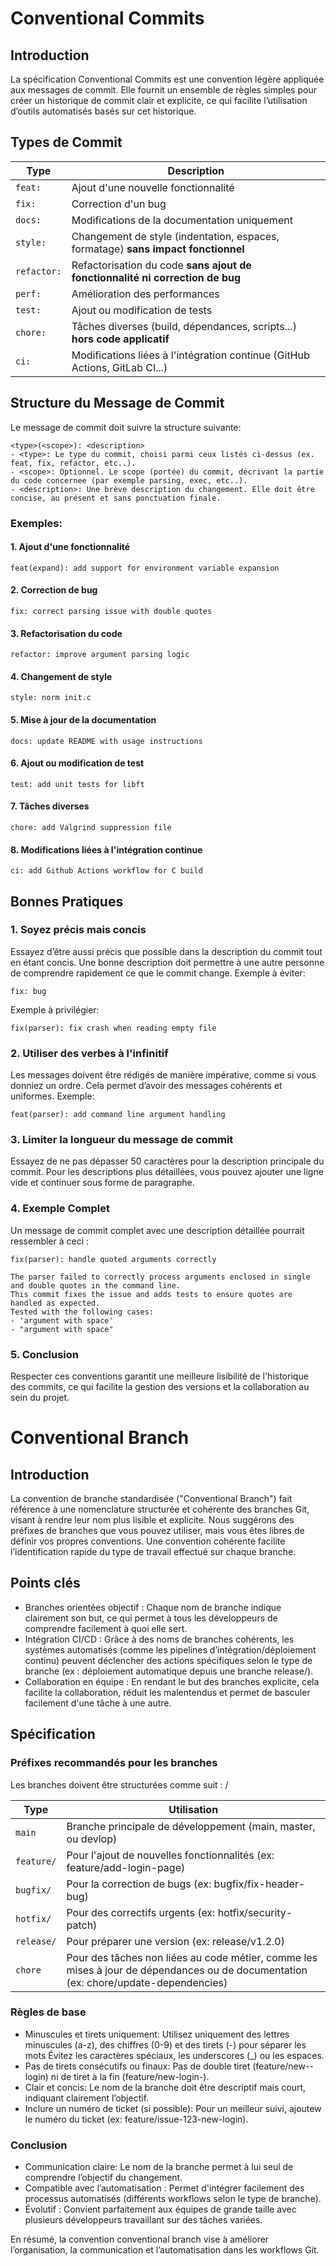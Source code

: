 # Conventional Commits

## Introduction

La spécification Conventional Commits est une convention légère appliquée aux messages de commit.
Elle fournit un ensemble de règles simples pour créer un historique de commit clair et explicite, ce qui facilite l’utilisation d’outils automatisés basés sur cet historique.

## Types de Commit

| **Type**    | **Description**                                                                 |
|-------------|---------------------------------------------------------------------------------|
| `feat:`     | Ajout d'une nouvelle fonctionnalité                                             |
| `fix:`      | Correction d'un bug                                                             |
| `docs:`     | Modifications de la documentation uniquement                                    |
| `style:`    | Changement de style (indentation, espaces, formatage) **sans impact fonctionnel**|
| `refactor:` | Refactorisation du code **sans ajout de fonctionnalité ni correction de bug**   |
| `perf:`     | Amélioration des performances                                                   |
| `test:`     | Ajout ou modification de tests                                                  |
| `chore:`    | Tâches diverses (build, dépendances, scripts...) **hors code applicatif**       |
| `ci:`       | Modifications liées à l'intégration continue (GitHub Actions, GitLab CI...)     |


## Structure du Message de Commit

Le message de commit doit suivre la structure suivante:

    <type>(<scope>): <description>
	- <type>: Le type du commit, choisi parmi ceux listés ci-dessus (ex. feat, fix, refactor, etc..).
	- <scope>: Optionnel. Le scope (portée) du commit, décrivant la partie du code concernee (par exemple parsing, exec, etc..).
	- <description>: Une brève description du changement. Elle doit être concise, au présent et sans ponctuation finale.

### Exemples:

#### 1. Ajout d'une fonctionnalité

	feat(expand): add support for environment variable expansion

#### 2. Correction de bug

	fix: correct parsing issue with double quotes

#### 3. Refactorisation du code

	refactor: improve argument parsing logic

#### 4. Changement de style

	style: norm init.c

#### 5. Mise à jour de la documentation

	docs: update README with usage instructions

#### 6. Ajout ou modification de test

	test: add unit tests for libft

#### 7. Tâches diverses

	chore: add Valgrind suppression file

#### 8. Modifications liées à l'intégration continue

	ci: add Github Actions workflow for C build

## Bonnes Pratiques
### 1. Soyez précis mais concis

Essayez d’être aussi précis que possible dans la description du commit tout en étant concis. Une bonne description doit permettre à une autre personne de comprendre rapidement ce que le commit change.
Exemple à éviter:

	fix: bug

Exemple à privilégier:

	fix(parser): fix crash when reading empty file

### 2. Utiliser des verbes à l'infinitif

Les messages doivent être rédigés de manière impérative, comme si vous donniez un ordre. Cela permet d’avoir des messages cohérents et uniformes.
Exemple:

	feat(parser): add command line argument handling

### 3. Limiter la longueur du message de commit

Essayez de ne pas dépasser 50 caractères pour la description principale du commit. Pour les descriptions plus détaillées, vous pouvez ajouter une ligne vide et continuer sous forme de paragraphe.

### 4. Exemple Complet

Un message de commit complet avec une description détaillée pourrait ressembler à ceci :

	fix(parser): handle quoted arguments correctly

	The parser failed to correctly process arguments enclosed in single and double quotes in the command line.
	This commit fixes the issue and adds tests to ensure quotes are handled as expected.
	Tested with the following cases:
	- 'argument with space'
	- "argument with space"

### 5. Conclusion

Respecter ces conventions garantit une meilleure lisibilité de l'historique des commits, ce qui facilite la gestion des versions et la collaboration au sein du projet.

# Conventional Branch

## Introduction

La convention de branche standardisée ("Conventional Branch") fait référence à une nomenclature structurée et cohérente des branches Git, visant à rendre leur nom plus lisible et explicite. Nous suggérons des préfixes de branches que vous pouvez utiliser, mais vous êtes libres de définir vos propres conventions.
Une convention cohérente facilite l’identification rapide du type de travail effectué sur chaque branche.


## Points clés

- Branches orientées objectif : Chaque nom de branche indique clairement son but, ce qui permet à tous les développeurs de comprendre facilement à quoi elle sert.
- Intégration CI/CD : Grâce à des noms de branches cohérents, les systèmes automatisés (comme les pipelines d’intégration/déploiement continu) peuvent déclencher des actions spécifiques selon le type de branche (ex : déploiement automatique depuis une branche release/).
- Collaboration en équipe : En rendant le but des branches explicite, cela facilite la collaboration, réduit les malentendus et permet de basculer facilement d'une tâche à une autre.

## Spécification

### Préfixes recommandés pour les branches

Les branches doivent être structurées comme suit :
	<type>/<description>


| **Type**    | **Utilisation**                                                                 |
|-------------|---------------------------------------------------------------------------------|
| `main`      | Branche principale de développement (main, master, ou devlop)                    |
| `feature/`  | Pour l'ajout de nouvelles fonctionnalités (ex: feature/add-login-page)           |
| `bugfix/`   | Pour la correction de bugs (ex: bugfix/fix-header-bug)                           |
| `hotfix/`   | Pour des correctifs urgents (ex: hotfix/security-patch)                          |
| `release/`  | Pour préparer une version (ex: release/v1.2.0)                                   |
| `chore`     | Pour des tâches non liées au code métier, comme les mises à jour de dépendances ou de documentation (ex: chore/update-dependencies)|


### Règles de base

- Minuscules et tirets uniquement: Utilisez uniquement des lettres minuscules (a-z), des chiffres (0-9) et des tirets (-) pour séparer les mots
Évitez les caractères spéciaux, les underscores (_) ou les espaces.
- Pas de tirets consécutifs ou finaux: Pas de double tiret (feature/new--login) ni de tiret à  la fin (feature/new-login-).
- Clair et concis: Le nom de la branche doit être descriptif mais court, indiquant clairement l’objectif.
- Inclure un numéro de ticket (si possible): Pour un meilleur suivi, ajoutew le numéro du ticket (ex: feature/issue-123-new-login).

### Conclusion

- Communication claire: Le nom de la branche permet à lui seul de comprendre l’objectif du changement.
- Compatible avec l’automatisation : Permet d'intégrer facilement des processus automatisés (différents workflows selon le type de branche).
- Évolutif : Convient parfaitement aux équipes de grande taille avec plusieurs développeurs travaillant sur des tâches variées.

En résumé, la convention conventional branch vise à améliorer l’organisation, la communication et l’automatisation dans les workflows Git.
